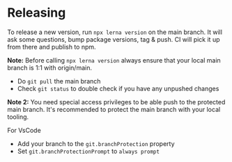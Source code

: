 # Releasing

To release a new version, run `npx lerna version` on the main branch.
It will ask some questions, bump package versions, tag & push.
CI will pick it up from there and publish to npm.

**Note:**
Before calling `npx lerna version` always ensure that your local main branch is 1:1 with origin/main.

- Do `git pull` the main branch
- Check `git status` to double check if you have any unpushed changes

**Note 2:**
You need special access privileges to be able push to the protected main branch.
It's recommended to protect the main branch with your local tooling.

For VsCode

- Add your branch to the `git.branchProtection` property
- Set `git.branchProtectionPrompt` to `always prompt`
